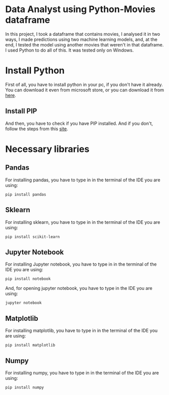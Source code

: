 # Data Analyst using Python-Movies dataframe
In this project, I took a dataframe that contains movies, I analysed it in two ways, I made predictions using two machine learning models, and,
at the end, I tested the model using another movies that weren't in that dataframe. I used Python to do all of this. It was tested only on Windows.

# Install Python
First of all, you have to install python in your pc, if you don't have it already. You can download it even from microsoft store, or you can download it
from [here](https://www.python.org/downloads/).

## Install PIP
And then, you have to check if you have PIP installed. And if you don't, follow the steps from this
[site](https://phoenixnap.com/kb/install-pip-windows).

# Necessary libraries
## Pandas
For installing pandas, you have to type in in the terminal of the IDE you are using:

```pip install pandas```

## Sklearn
For installing sklearn, you have to type in in the terminal of the IDE you are using:

```pip install scikit-learn```

## Jupyter Notebook
For installing Jupyter notebook, you have to type in in the terminal of the IDE you are using:

```pip install notebook```

And, for opening jupyter notebook, you have to type in the IDE you are using:

```jupyter notebook```

## Matplotlib
For installing matplotlib, you have to type in in the terminal of the IDE you are using:

```pip install matplotlib```

## Numpy
For installing numpy, you have to type in in the terminal of the IDE you are using:

```pip install numpy```

